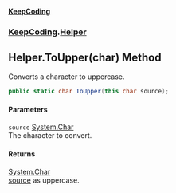 #### [KeepCoding](index.md 'index')
### [KeepCoding](KeepCoding.md 'KeepCoding').[Helper](Helper.md 'KeepCoding.Helper')
## Helper.ToUpper(char) Method
Converts a character to uppercase.  
```csharp
public static char ToUpper(this char source);
```
#### Parameters
<a name='KeepCoding_Helper_ToUpper(char)_source'></a>
`source` [System.Char](https://docs.microsoft.com/en-us/dotnet/api/System.Char 'System.Char')  
The character to convert.
  
#### Returns
[System.Char](https://docs.microsoft.com/en-us/dotnet/api/System.Char 'System.Char')  
[source](Helper_ToUpper_3PlJKEZm0NJdF4r832Halg.md#KeepCoding_Helper_ToUpper(char)_source 'KeepCoding.Helper.ToUpper(char).source') as uppercase.
